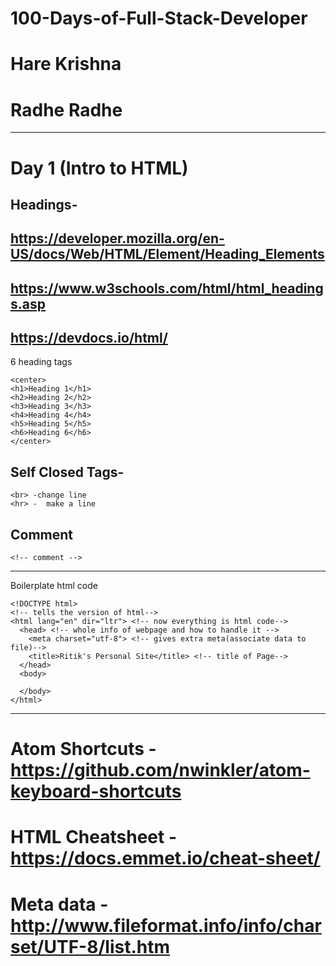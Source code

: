 # 100-Days-of-Full-Stack-Developer
# Hare Krishna
# Radhe Radhe
---------------------------------------------------------------------------------------------------------------------------          
# Day 1 (Intro to HTML)

##  Headings- 
##             https://developer.mozilla.org/en-US/docs/Web/HTML/Element/Heading_Elements
##             https://www.w3schools.com/html/html_headings.asp
##             https://devdocs.io/html/

6 heading tags
  

```
<center>
<h1>Heading 1</h1>
<h2>Heading 2</h2>
<h3>Heading 3</h3>
<h4>Heading 4</h4>
<h5>Heading 5</h5>
<h6>Heading 6</h6>
</center> 
```
## Self Closed Tags-
```
<br> -change line
<hr> -  make a line
```
          
## Comment

```
<!-- comment -->

```


<hr size="3 noshade>

## Boilerplate html code

```
<!DOCTYPE html> 
<!-- tells the version of html-->
<html lang="en" dir="ltr"> <!-- now everything is html code-->
  <head> <!-- whole info of webpage and how to handle it -->
    <meta charset="utf-8"> <!-- gives extra meta(associate data to file)-->
    <title>Ritik's Personal Site</title> <!-- title of Page-->
  </head>
  <body>
    
  </body>
</html>
```

<hr size='3' noshade>

# Atom Shortcuts - https://github.com/nwinkler/atom-keyboard-shortcuts

# HTML Cheatsheet - https://docs.emmet.io/cheat-sheet/

# Meta data - http://www.fileformat.info/info/charset/UTF-8/list.htm
